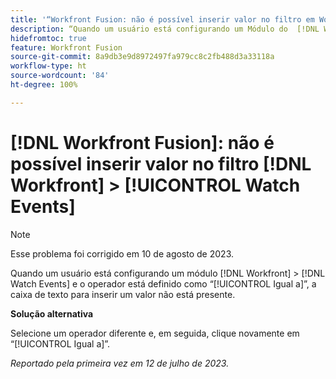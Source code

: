 ```yaml
---
title: '“Workfront Fusion: não é possível inserir valor no filtro em Workfront > Watch Events”'
description: “Quando um usuário está configurando um Módulo do  [!DNL Workfront]  >  [!DNL Watch Events]  e o operador está definido como [!UICONTROL Igual a], a caixa de texto para inserir um valor não está presente.”
hidefromtoc: true
feature: Workfront Fusion
source-git-commit: 8a9db3e9d8972497fa979cc8c2fb488d3a33118a
workflow-type: ht
source-wordcount: '84'
ht-degree: 100%

---
```



# [!DNL Workfront Fusion]: não é possível inserir valor no filtro [!DNL Workfront] > [!UICONTROL Watch Events]

>[!NOTE]
>
>Esse problema foi corrigido em 10 de agosto de 2023.

Quando um usuário está configurando um módulo [!DNL Workfront] > [!DNL Watch Events] e o operador está definido como “[!UICONTROL Igual a]”, a caixa de texto para inserir um valor não está presente.

**Solução alternativa**

Selecione um operador diferente e, em seguida, clique novamente em “[!UICONTROL Igual a]”.

_Reportado pela primeira vez em 12 de julho de 2023._
